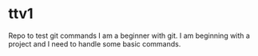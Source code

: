 # ttv1
Repo to test git commands
I am a beginner with git. 
I  am beginning with a project and
I need to handle some basic commands.
